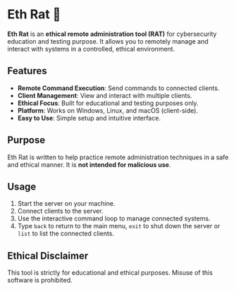 # Eth Rat 🐀

**Eth Rat** is an **ethical remote administration tool (RAT)** for cybersecurity education and testing purpose. It allows you to remotely manage and interact with systems in a controlled, ethical environment.

## Features
- **Remote Command Execution**: Send commands to connected clients.
- **Client Management**: View and interact with multiple clients.
- **Ethical Focus**: Built for educational and testing purposes only.
- **Platform**: Works on Windows, Linux, and macOS (client-side).
- **Easy to Use**: Simple setup and intuitive interface.

## Purpose
Eth Rat is written to help practice remote administration techniques in a safe and ethical manner. It is **not intended for malicious use**.

## Usage
1. Start the server on your machine.
2. Connect clients to the server.
3. Use the interactive command loop to manage connected systems.
4. Type `back` to return to the main menu, `exit` to shut down the server or `list` to list the connected clients.

## Ethical Disclaimer
This tool is strictly for educational and ethical purposes. Misuse of this software is prohibited.